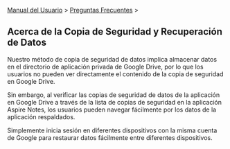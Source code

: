 [Manual del Usuario](/dragonnest/drawnote/manual/es) > [Preguntas Frecuentes](/dragonnest/drawnote/manual/es/q_a) >

Acerca de la Copia de Seguridad y Recuperación de Datos
---
Nuestro método de copia de seguridad de datos implica almacenar datos en el directorio de aplicación privada de Google Drive, por lo que los usuarios no pueden ver directamente el contenido de la copia de seguridad en Google Drive.

Sin embargo, al verificar las copias de seguridad de datos de la aplicación en Google Drive a través de la lista de copias de seguridad en la aplicación Aspire Notes, los usuarios pueden navegar fácilmente por los datos de la aplicación respaldados.

Simplemente inicia sesión en diferentes dispositivos con la misma cuenta de Google para restaurar datos fácilmente entre diferentes dispositivos.